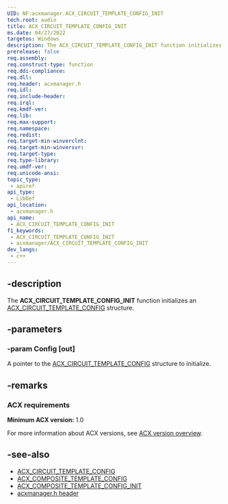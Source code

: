 ```yaml
---
UID: NF:acxmanager.ACX_CIRCUIT_TEMPLATE_CONFIG_INIT
tech.root: audio
title: ACX_CIRCUIT_TEMPLATE_CONFIG_INIT
ms.date: 04/27/2022
targetos: Windows
description: The ACX_CIRCUIT_TEMPLATE_CONFIG_INIT function initializes an ACX_CIRCUIT_TEMPLATE_CONFIG structure.
prerelease: false
req.assembly: 
req.construct-type: function
req.ddi-compliance: 
req.dll: 
req.header: acxmanager.h
req.idl: 
req.include-header: 
req.irql: 
req.kmdf-ver: 
req.lib: 
req.max-support: 
req.namespace: 
req.redist: 
req.target-min-winverclnt: 
req.target-min-winversvr: 
req.target-type: 
req.type-library: 
req.umdf-ver: 
req.unicode-ansi: 
topic_type:
 - apiref
api_type:
 - LibDef
api_location:
 - acxmanager.h
api_name:
 - ACX_CIRCUIT_TEMPLATE_CONFIG_INIT
f1_keywords:
 - ACX_CIRCUIT_TEMPLATE_CONFIG_INIT
 - acxmanager/ACX_CIRCUIT_TEMPLATE_CONFIG_INIT
dev_langs:
 - c++
---
```


## -description

The **ACX_CIRCUIT_TEMPLATE_CONFIG_INIT** function initializes an [ACX_CIRCUIT_TEMPLATE_CONFIG](ns-acxmanager-acx_circuit_template_config.md) structure.

## -parameters

### -param Config [out]

A pointer to the [ACX_CIRCUIT_TEMPLATE_CONFIG](ns-acxmanager-acx_circuit_template_config.md) structure to initialize.

## -remarks

### ACX requirements

**Minimum ACX version:** 1.0

For more information about ACX versions, see [ACX version overview](/windows-hardware/drivers/audio/acx-version-overview).

## -see-also

- [ACX_CIRCUIT_TEMPLATE_CONFIG](ns-acxmanager-acx_circuit_template_config.md)
- [ACX_COMPOSITE_TEMPLATE_CONFIG](ns-acxmanager-acx_composite_template_config.md)
- [ACX_COMPOSITE_TEMPLATE_CONFIG_INIT](nf-acxmanager-acx_composite_template_config_init.md)
- [acxmanager.h header](index.md)
